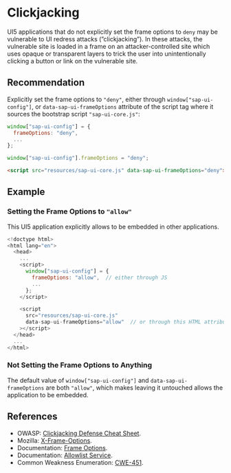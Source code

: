 # Clickjacking

UI5 applications that do not explicitly set the frame options to `deny` may be vulnerable to UI redress attacks (”clickjacking”). In these attacks, the vulnerable site is loaded in a frame on an attacker-controlled site which uses opaque or transparent layers to trick the user into unintentionally clicking a button or link on the vulnerable site.

## Recommendation

Explicitly set the frame options to `"deny"`, either through `window["sap-ui-config"]`, or `data-sap-ui-frameOptions` attribute of the script tag where it sources the bootstrap script `"sap-ui-core.js"`:

``` javascript
window["sap-ui-config"] = {
  frameOptions: "deny",
  ...
};
```

``` javascript
window["sap-ui-config"].frameOptions = "deny";
```

``` html
<script src="resources/sap-ui-core.js" data-sap-ui-frameOptions="deny"></script>
```

## Example

### Setting the Frame Options to `"allow"`

This UI5 application explicitly allows to be embedded in other applications.

```javascript
<!doctype html>
<html lang="en">
  <head>
    ...
    <script>
      window["sap-ui-config"] = {
        frameOptions: "allow",  // either through JS
        ...
      };
    </script>

    <script
      src="resources/sap-ui-core.js"
      data-sap-ui-frameOptions="allow"  // or through this HTML attribute
    ></script>
  </head>
  ...
</html>
```

### Not Setting the Frame Options to Anything

The default value of `window["sap-ui-config"]` and `data-sap-ui-frameOptions` are both `"allow"`, which makes leaving it untouched allows the application to be embedded.

## References
* OWASP: [Clickjacking Defense Cheat Sheet](https://cheatsheetseries.owasp.org/cheatsheets/Clickjacking_Defense_Cheat_Sheet.html).
* Mozilla: [X-Frame-Options](https://developer.mozilla.org/en-US/docs/Web/HTTP/Headers/X-Frame-Options).
* Documentation: [Frame Options](https://sapui5.hana.ondemand.com/sdk/#/topic/62d9c4d8f5ad49aa914624af9551beb7.html).
* Documentation: [Allowlist Service](https://sapui5.hana.ondemand.com/sdk/#/topic/d04a6d41480c4396af16b5d2b25509ec.html).
* Common Weakness Enumeration: [CWE-451](https://cwe.mitre.org/data/definitions/451.html).
